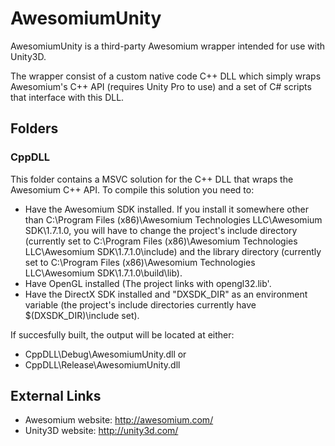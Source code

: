 AwesomiumUnity
================================

AwesomiumUnity is a third-party Awesomium wrapper intended for use with Unity3D.

The wrapper consist of a custom native code C++ DLL which simply wraps Awesomium's C++ API (requires Unity Pro to use) and a set of C# scripts that interface with this DLL.

Folders
--------------------------------

### CppDLL

This folder contains a MSVC solution for the C++ DLL that wraps the Awesomium C++ API.
To compile this solution you need to:

* Have the Awesomium SDK installed. If you install it somewhere other than C:\Program Files (x86)\Awesomium Technologies LLC\Awesomium SDK\1.7.1.0, you will have to change the project's include directory (currently set to C:\Program Files (x86)\Awesomium Technologies LLC\Awesomium SDK\1.7.1.0\include) and the library directory (currently set to C:\Program Files (x86)\Awesomium Technologies LLC\Awesomium SDK\1.7.1.0\build\lib).
* Have OpenGL installed (The project links with opengl32.lib'.
* Have the DirectX SDK installed and "DXSDK_DIR" as an environment variable (the project's include directories currently have $(DXSDK_DIR)\include set).

If succesfully built, the output will be located at either:

* CppDLL\Debug\AwesomiumUnity.dll
or
* CppDLL\Release\AwesomiumUnity.dll



External Links
--------------------------------

* Awesomium website: http://awesomium.com/
* Unity3D website: http://unity3d.com/